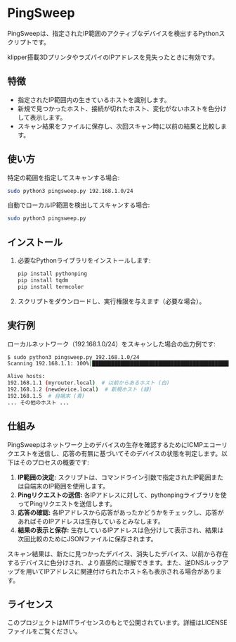 # PingSweep

PingSweepは、指定されたIP範囲のアクティブなデバイスを検出するPythonスクリプトです。


klipper搭載3DプリンタやラズパイのIPアドレスを見失ったときに有効です。

## 特徴

- 指定されたIP範囲内の生きているホストを識別します。
- 新規で見つかったホスト、接続が切れたホスト、変化がないホストを色分けして表示します。
- スキャン結果をファイルに保存し、次回スキャン時に以前の結果と比較します。

## 使い方

特定の範囲を指定してスキャンする場合:
```bash
sudo python3 pingsweep.py 192.168.1.0/24
```

自動でローカルIP範囲を検出してスキャンする場合:
```bash
sudo python3 pingsweep.py
```

## インストール

1. 必要なPythonライブラリをインストールします:
    ```bash
    pip install pythonping
    pip install tqdm
    pip install termcolor
    ```

2. スクリプトをダウンロードし、実行権限を与えます（必要な場合）。

## 実行例

ローカルネットワーク（192.168.1.0/24）をスキャンした場合の出力例です:

```bash
$ sudo python3 pingsweep.py 192.168.1.0/24
Scanning 192.168.1.1: 100%|███████████████████████████████████████████████████████████| 254/254 [00:25<00:00, 10.12host/s]

Alive hosts:
192.168.1.1 (myrouter.local)  # 以前からあるホスト (白)
192.168.1.2 (newdevice.local)  # 新規ホスト (緑)
192.168.1.5  # 自端末 (青)
... その他のホスト ...
```

## 仕組み

PingSweepはネットワーク上のデバイスの生存を確認するためにICMPエコーリクエストを送信し、応答の有無に基づいてそのデバイスの状態を判定します。以下はそのプロセスの概要です:

1. **IP範囲の決定:** スクリプトは、コマンドライン引数で指定されたIP範囲または自端末のIP範囲を使用します。
2. **Pingリクエストの送信:** 各IPアドレスに対して、pythonpingライブラリを使ってPingリクエストを送信します。
3. **応答の確認:** 各IPアドレスから応答があったかどうかをチェックし、応答があればそのIPアドレスは生存しているとみなします。
4. **結果の表示と保存:** 生存しているIPアドレスは色分けして表示され、結果は次回比較のためにJSONファイルに保存されます。

スキャン結果は、新たに見つかったデバイス、消失したデバイス、以前から存在するデバイスに色分けされ、より直感的に理解できます。また、逆DNSルックアップを用いてIPアドレスに関連付けられたホスト名も表示される場合があります。

## ライセンス

このプロジェクトはMITライセンスのもとで公開されています。詳細はLICENSEファイルをご覧ください。

